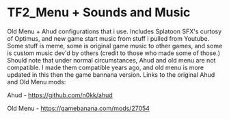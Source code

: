 # TF2_Menu + Sounds and Music
 Old Menu + Ahud configurations that i use.
 Includes Splatoon SFX's curtosy of Optimus, and new game start music from stuff i pulled from Youtube. Some stuff is meme,
 some is original game music to other games, and some is custom music dev'd by others (credit to those who made some of those.)
 Should note that under normal circumstances, Ahud and old menu are not compatible. I made them compatible years ago, and
 old menu is more updated in this then the game bannana version.
 Links to the original Ahud and Old Menu mods:
 
Ahud - https://github.com/n0kk/ahud

Old Menu - https://gamebanana.com/mods/27054